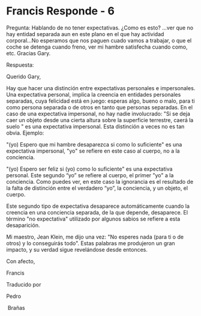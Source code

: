 # Francis Responde - 6

Pregunta: Hablando de no tener expectativas. &iquest;Como es esto? &hellip;ver que no hay entidad separada aun en este plano en el que hay actividad corporal...No esperamos que nos paguen cuado vamos a trabajar, o que el coche se detenga cuando freno, ver mi hambre satisfecha cuando como, etc. Gracias Gary.

Respuesta:

Querido Gary,

Hay que hacer una distinci&oacute;n entre expectativas personales e impersonales. Una expectativa personal, implica la creencia en entidades personales separadas, cuya felicidad est&aacute; en juego: esperas algo, bueno o malo, para ti como persona separada o de otros en tanto que personas separadas. En el caso de una expectativa impersonal, no hay nadie involucrado: &quot;Si se deja caer un objeto desde una cierta altura sobre la superficie terrestre, caer&aacute; la suelo &quot; es una expectativa impersonal. Esta distinci&oacute;n a veces no es tan obvia. Ejemplo:

&quot;(yo) Espero que mi hambre desaparezca si como lo suficiente&quot; es una expectativa impersonal, &quot;yo&quot; se refiere en este caso al cuerpo, no a la conciencia.

&quot;(yo) Espero ser feliz si (yo) como lo suficiente&quot; es una expectativa personal. Este segundo &ldquo;yo&rdquo; se refiere al cuerpo, el primer &quot;yo&quot; a la conciencia. Como puedes ver, en este caso la ignorancia es el resultado de la falta de distinci&oacute;n entre el verdadero &ldquo;yo&rdquo;, la conciencia, y un objeto, el cuerpo.

Este segundo tipo de expectativa desaparece autom&aacute;ticamente cuando la creencia en una conciencia separada, de la que depende, desaparece. El t&eacute;rmino &quot;no expectativa&quot; utilizado por algunos sabios se refiere a esta desaparici&oacute;n.

Mi maestro, Jean Klein, me dijo una vez: &quot;No esperes nada (para ti o de otros) y lo conseguir&aacute;s todo&quot;. Estas palabras me produjeron un gran impacto, y su verdad sigue revel&aacute;ndose desde entonces.

Con afecto,

Francis

Traducido por&nbsp;

Pedro

&nbsp;Bra&ntilde;as

